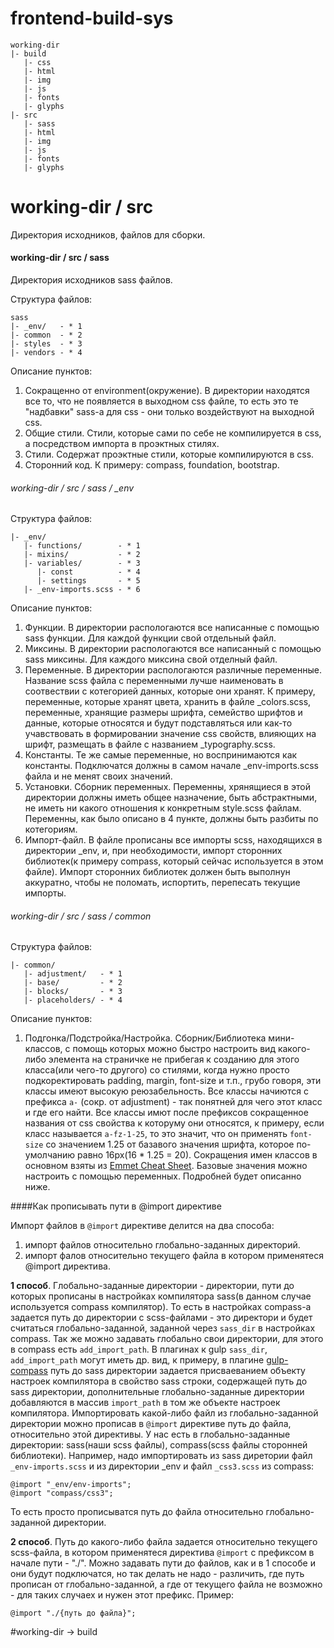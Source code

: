 # frontend-build-sys
    
    working-dir  
    |- build  
       |- css  
       |- html  
       |- img 
       |- js  
       |- fonts 
       |- glyphs  
    |- src  
       |- sass  
       |- html  
       |- img 
       |- js  
       |- fonts 
       |- glyphs  


# working-dir / src

Директория исходников, файлов для сборки.

#### working-dir / src / sass

Директория исходников sass файлов.    

Структура файлов:

    sass
    |- _env/   - * 1
    |- common  - * 2
    |- styles  - * 3
    |- vendors - * 4  
    
Описание пунктов:

1. Сокращенно от environment(окружение). В директории находятся все то, что не появляется в выходном css файле, то есть это те "надбавки" sass-a для css - они только воздействуют на выходной css.
2. Общие стили. Стили, которые сами по себе не компилируется в css, а посредством импорта в проэктных стилях.
3. Стили. Содержат проэктные стили, которые компилируются в css.
4. Сторонний код. К примеру: compass, foundation, bootstrap.

###### working-dir / src / sass / _env

Структура файлов:

    |- _env/
       |- functions/        - * 1
       |- mixins/           - * 2
       |- variables/        - * 3
          |- const          - * 4
          |- settings       - * 5
       |- _env-imports.scss - * 6

Описание пунктов:

1. Функции. В директории распологаются все написанные с помощью sass функции. Для каждой функции свой отдельный файл.
2. Миксины. В директории распологаются все написанный с помощью sass миксины. Для каждого миксина свой отделный файл.
3. Переменные. В директории распологаются различные переменные. Название scss файла с переменными лучше наименовать в соотвествии с котегорией данных, которые они хранят. К примеру, переменные, которые хранят цвета, хранить в файле _colors.scss, переменные, хранящие размеры шрифта, семейство шрифтов и данные, которые относятся и будут подставляться или как-то учавствовать в формировании значение css свойств, влияющих на шрифт, размещать в файле с названием _typography.scss.
4. Константы. Те же самые переменные, но воспринимаются как константы. Подключатся должны в самом начале _env-imports.scss файла и не менят своих значений.
5. Установки. Сборник переменных. Переменны, хрянящиеся в этой директории должны иметь общее назначение, быть абстрактными, не иметь ни какого отношения к конкретным style.scss файлам. Переменны, как было описано в 4 пункте, должны быть разбиты по котегориям.
6. Импорт-файл. В файле прописаны все импорты scss, находящихся в директории _env, и, при необходимости, импорт сторонних библиотек(к примеру compass, который сейчас используется в этом файле). Импорт сторонних библиотек должен быть выполнун аккуратно, чтобы не поломать, испортить, перепесать текущие импорты.

###### working-dir / src / sass / common

Структура файлов:

    |- common/
       |- adjustment/   - * 1
       |- base/         - * 2
       |- blocks/       - * 3
       |- placeholders/ - * 4
       
Описание пунктов:

1. Подгонка/Подстройка/Настройка. Сборник/Библиотека мини-классов, с помощь которых можно быстро настроить вид какого-либо элемента на страничке не прибегая к созданию для этого класса(или чего-то другого) со стилями, когда нужно просто подкоректировать padding, margin, font-size и т.п., грубо говоря, эти классы имеют высокую реюзабельность. Все классы начиются с префикса `a-` (сокр. от adjustment) - так понятней для чего этот класс и где его найти. Все классы имют после префиксов сокращенное названия от css свойства к которуму они относятся, к примеру, если класс называется `a-fz-1-25`, то это значит, что он применять `font-size` со значением 1.25 от базавого значения шрифта, которое по-умолчанию равно 16px(16 * 1.25 = 20). Сокращения имен классов в основном взяты из [Emmet Cheat Sheet](//docs.emmet.io/cheat-sheet/). Базовые значения можно настроить с помощью переменных. Подробней будет описанно ниже.

####Как прописывать пути в @import директиве

Импорт файлов в `@import` директиве делится на два способа:

1. импорт файлов относительно глобально-заданных директорий.
2. импорт фалов относительно текущего файла в котором применятеся @import директива.

**1 способ**. Глобально-заданные директории - директории, пути до которых прописаны в настройках компилятора sass(в данном случае используется compass компилятор). То есть в настройках compass-а задается путь до директории с scss-файлами - это директори и будет считаться глобально-заданной, заданной через `sass_dir` в настройках compass. Так же можно задавать глобально свои директории, для этого в compass есть `add_import_path`. В плагинах к gulp `sass_dir`, `add_import_path` могут иметь др. вид, к примеру, в плагине [gulp-compass](//www.npmjs.com/package/gulp-compass) путь до sass директории задается присваеванием объекту настроек компилятора в свойство sass строки, содержащей путь до sass директории, дополнительные глобально-заданные директории добавляются в массив `import_path` в том же объекте настроек компилятора.
Импортировать какой-либо файл из глобально-заданной директории можно прописав в `@import` директиве путь до файла, относительно этой директивы. У нас есть в глобально-заданные директории: sass(наши scss файлы), compass(scss файлы сторонней библиотеки). Например, надо импортировать из sass диретории файл `_env-imports.scss` и из директории _env и файл `_css3.scss` из compass:

    @import "_env/env-imports";
    @import "compass/css3";

То есть просто прописыватся путь до файла относительно глобально-заданной директории.

**2 способ**. Путь до какого-либо файла задается относительно текущего scss-файла, в котором применятеся директива `@import` c префиксом в начале пути - "./". Можно задавать пути до файлов, как и в 1 способе и они будут подключатся, но так делать не надо - различить, где путь прописан от глобально-заданной, а где от текущего файла не возможно - для таких случаех и нужен этот префикс.
Пример:

    @import "./{путь до файла}";

#working-dir -> build
